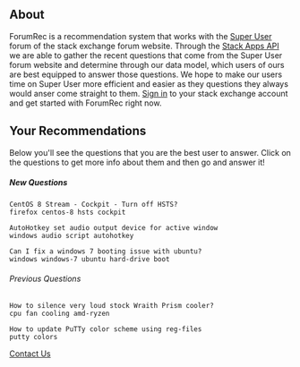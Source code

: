 
## About 

ForumRec is a recommendation system that works with the [Super User](superuser.com) forum of the stack exchange forum website. Through the [Stack Apps API](https://api.stackexchange.com/) we are able to gather the recent questions that come from the Super User forum website and determine through our data model, which users of ours are best equipped to answer those questions. We hope to make our users time on Super User more efficient and easier as they questions they always would anser come straight to them. [Sign in]() to your stack exchange account and get started with ForumRec right now.

## Your Recommendations

Below you'll see the questions that you are the best user to answer. Click on the questions to get more info about them and then go and answer it!


##### New Questions
```
CentOS 8 Stream - Cockpit - Turn off HSTS?
firefox centos-8 hsts cockpit
```
```
AutoHotkey set audio output device for active window
windows audio script autohotkey
```
```
Can I fix a windows 7 booting issue with ubuntu?
windows windows-7 ubuntu hard-drive boot
```
###### Previous Questions
```
How to silence very loud stock Wraith Prism cooler?
cpu fan cooling amd-ryzen
```
```
How to update PuTTy color scheme using reg-files
putty colors
```

[Contact Us](/contact.html)